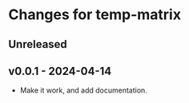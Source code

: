 # Changes for temp-matrix

## Unreleased

## v0.0.1 - 2024-04-14
- Make it work, and add documentation.
